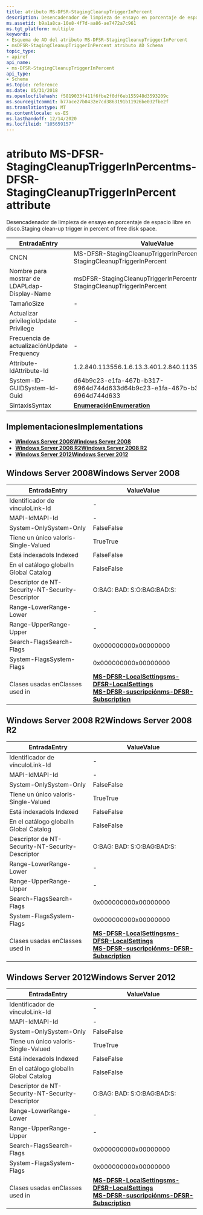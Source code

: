 ```yaml
---
title: atributo MS-DFSR-StagingCleanupTriggerInPercent
description: Desencadenador de limpieza de ensayo en porcentaje de espacio libre en disco.
ms.assetid: b9a1a8ca-10e8-4f7d-aa86-ae7472a7c961
ms.tgt_platform: multiple
keywords:
- Esquema de AD del atributo MS-DFSR-StagingCleanupTriggerInPercent
- msDFSR-StagingCleanupTriggerInPercent atributo AD Schema
topic_type:
- apiref
api_name:
- ms-DFSR-StagingCleanupTriggerInPercent
api_type:
- Schema
ms.topic: reference
ms.date: 05/31/2018
ms.openlocfilehash: f5819033f411f6fbe2f0df6eb155948d3593209c
ms.sourcegitcommit: b77ace27b0432e7cd3863191b11926be032fbe2f
ms.translationtype: MT
ms.contentlocale: es-ES
ms.lasthandoff: 12/14/2020
ms.locfileid: "105659157"
---
```

# <a name="ms-dfsr-stagingcleanuptriggerinpercent-attribute"></a><span data-ttu-id="0152b-105">atributo MS-DFSR-StagingCleanupTriggerInPercent</span><span class="sxs-lookup"><span data-stu-id="0152b-105">ms-DFSR-StagingCleanupTriggerInPercent attribute</span></span>

<span data-ttu-id="0152b-106">Desencadenador de limpieza de ensayo en porcentaje de espacio libre en disco.</span><span class="sxs-lookup"><span data-stu-id="0152b-106">Staging clean-up trigger in percent of free disk space.</span></span>



| <span data-ttu-id="0152b-107">Entrada</span><span class="sxs-lookup"><span data-stu-id="0152b-107">Entry</span></span> | <span data-ttu-id="0152b-108">Value</span><span class="sxs-lookup"><span data-stu-id="0152b-108">Value</span></span> |
|-------------------|----------------------------------------|
| <span data-ttu-id="0152b-109">CN</span><span class="sxs-lookup"><span data-stu-id="0152b-109">CN</span></span>                | <span data-ttu-id="0152b-110">MS-DFSR-StagingCleanupTriggerInPercent</span><span class="sxs-lookup"><span data-stu-id="0152b-110">ms-DFSR-StagingCleanupTriggerInPercent</span></span> |
| <span data-ttu-id="0152b-111">Nombre para mostrar de LDAP</span><span class="sxs-lookup"><span data-stu-id="0152b-111">Ldap-Display-Name</span></span> | <span data-ttu-id="0152b-112">msDFSR-StagingCleanupTriggerInPercent</span><span class="sxs-lookup"><span data-stu-id="0152b-112">msDFSR-StagingCleanupTriggerInPercent</span></span>  |
| <span data-ttu-id="0152b-113">Tamaño</span><span class="sxs-lookup"><span data-stu-id="0152b-113">Size</span></span>              | \-                                     |
| <span data-ttu-id="0152b-114">Actualizar privilegio</span><span class="sxs-lookup"><span data-stu-id="0152b-114">Update Privilege</span></span>  | \-                                     |
| <span data-ttu-id="0152b-115">Frecuencia de actualización</span><span class="sxs-lookup"><span data-stu-id="0152b-115">Update Frequency</span></span>  | \-                                     |
| <span data-ttu-id="0152b-116">Attribute-Id</span><span class="sxs-lookup"><span data-stu-id="0152b-116">Attribute-Id</span></span>      | <span data-ttu-id="0152b-117">1.2.840.113556.1.6.13.3.40</span><span class="sxs-lookup"><span data-stu-id="0152b-117">1.2.840.113556.1.6.13.3.40</span></span>             |
| <span data-ttu-id="0152b-118">System-ID-GUID</span><span class="sxs-lookup"><span data-stu-id="0152b-118">System-Id-Guid</span></span>    | <span data-ttu-id="0152b-119">d64b9c23-e1fa-467b-b317-6964d744d633</span><span class="sxs-lookup"><span data-stu-id="0152b-119">d64b9c23-e1fa-467b-b317-6964d744d633</span></span>   |
| <span data-ttu-id="0152b-120">Sintaxis</span><span class="sxs-lookup"><span data-stu-id="0152b-120">Syntax</span></span>            | [<span data-ttu-id="0152b-121">**Enumeración**</span><span class="sxs-lookup"><span data-stu-id="0152b-121">**Enumeration**</span></span>](s-enumeration.md)   |



## <a name="implementations"></a><span data-ttu-id="0152b-122">Implementaciones</span><span class="sxs-lookup"><span data-stu-id="0152b-122">Implementations</span></span>

-   [<span data-ttu-id="0152b-123">**Windows Server 2008**</span><span class="sxs-lookup"><span data-stu-id="0152b-123">**Windows Server 2008**</span></span>](#windows-server-2008)
-   [<span data-ttu-id="0152b-124">**Windows Server 2008 R2**</span><span class="sxs-lookup"><span data-stu-id="0152b-124">**Windows Server 2008 R2**</span></span>](#windows-server-2008-r2)
-   [<span data-ttu-id="0152b-125">**Windows Server 2012**</span><span class="sxs-lookup"><span data-stu-id="0152b-125">**Windows Server 2012**</span></span>](#windows-server-2012)

## <a name="windows-server-2008"></a><span data-ttu-id="0152b-126">Windows Server 2008</span><span class="sxs-lookup"><span data-stu-id="0152b-126">Windows Server 2008</span></span>



| <span data-ttu-id="0152b-127">Entrada</span><span class="sxs-lookup"><span data-stu-id="0152b-127">Entry</span></span> | <span data-ttu-id="0152b-128">Value</span><span class="sxs-lookup"><span data-stu-id="0152b-128">Value</span></span> |
|------------------------|-------------------------------------------------------------------------------------------------------------------------------------|
| <span data-ttu-id="0152b-129">Identificador de vínculo</span><span class="sxs-lookup"><span data-stu-id="0152b-129">Link-Id</span></span>                | \-                                                                                                                                  |
| <span data-ttu-id="0152b-130">MAPI-Id</span><span class="sxs-lookup"><span data-stu-id="0152b-130">MAPI-Id</span></span>                | \-                                                                                                                                  |
| <span data-ttu-id="0152b-131">System-Only</span><span class="sxs-lookup"><span data-stu-id="0152b-131">System-Only</span></span>            | <span data-ttu-id="0152b-132">False</span><span class="sxs-lookup"><span data-stu-id="0152b-132">False</span></span>                                                                                                                               |
| <span data-ttu-id="0152b-133">Tiene un único valor</span><span class="sxs-lookup"><span data-stu-id="0152b-133">Is-Single-Valued</span></span>       | <span data-ttu-id="0152b-134">True</span><span class="sxs-lookup"><span data-stu-id="0152b-134">True</span></span>                                                                                                                                |
| <span data-ttu-id="0152b-135">Está indexado</span><span class="sxs-lookup"><span data-stu-id="0152b-135">Is Indexed</span></span>             | <span data-ttu-id="0152b-136">False</span><span class="sxs-lookup"><span data-stu-id="0152b-136">False</span></span>                                                                                                                               |
| <span data-ttu-id="0152b-137">En el catálogo global</span><span class="sxs-lookup"><span data-stu-id="0152b-137">In Global Catalog</span></span>      | <span data-ttu-id="0152b-138">False</span><span class="sxs-lookup"><span data-stu-id="0152b-138">False</span></span>                                                                                                                               |
| <span data-ttu-id="0152b-139">Descriptor de NT-Security-</span><span class="sxs-lookup"><span data-stu-id="0152b-139">NT-Security-Descriptor</span></span> | <span data-ttu-id="0152b-140">O:BAG: BAD: S:</span><span class="sxs-lookup"><span data-stu-id="0152b-140">O:BAG:BAD:S:</span></span>                                                                                                                        |
| <span data-ttu-id="0152b-141">Range-Lower</span><span class="sxs-lookup"><span data-stu-id="0152b-141">Range-Lower</span></span>            | \-                                                                                                                                  |
| <span data-ttu-id="0152b-142">Range-Upper</span><span class="sxs-lookup"><span data-stu-id="0152b-142">Range-Upper</span></span>            | \-                                                                                                                                  |
| <span data-ttu-id="0152b-143">Search-Flags</span><span class="sxs-lookup"><span data-stu-id="0152b-143">Search-Flags</span></span>           | <span data-ttu-id="0152b-144">0x00000000</span><span class="sxs-lookup"><span data-stu-id="0152b-144">0x00000000</span></span>                                                                                                                          |
| <span data-ttu-id="0152b-145">System-Flags</span><span class="sxs-lookup"><span data-stu-id="0152b-145">System-Flags</span></span>           | <span data-ttu-id="0152b-146">0x00000000</span><span class="sxs-lookup"><span data-stu-id="0152b-146">0x00000000</span></span>                                                                                                                          |
| <span data-ttu-id="0152b-147">Clases usadas en</span><span class="sxs-lookup"><span data-stu-id="0152b-147">Classes used in</span></span>        | [<span data-ttu-id="0152b-148">**MS-DFSR-LocalSettings**</span><span class="sxs-lookup"><span data-stu-id="0152b-148">**ms-DFSR-LocalSettings**</span></span>](c-msdfsr-localsettings.md)<br/> [<span data-ttu-id="0152b-149">**MS-DFSR-suscripción**</span><span class="sxs-lookup"><span data-stu-id="0152b-149">**ms-DFSR-Subscription**</span></span>](c-msdfsr-subscription.md)<br/> |



## <a name="windows-server-2008-r2"></a><span data-ttu-id="0152b-150">Windows Server 2008 R2</span><span class="sxs-lookup"><span data-stu-id="0152b-150">Windows Server 2008 R2</span></span>



| <span data-ttu-id="0152b-151">Entrada</span><span class="sxs-lookup"><span data-stu-id="0152b-151">Entry</span></span> | <span data-ttu-id="0152b-152">Value</span><span class="sxs-lookup"><span data-stu-id="0152b-152">Value</span></span> |
|------------------------|-------------------------------------------------------------------------------------------------------------------------------------|
| <span data-ttu-id="0152b-153">Identificador de vínculo</span><span class="sxs-lookup"><span data-stu-id="0152b-153">Link-Id</span></span>                | \-                                                                                                                                  |
| <span data-ttu-id="0152b-154">MAPI-Id</span><span class="sxs-lookup"><span data-stu-id="0152b-154">MAPI-Id</span></span>                | \-                                                                                                                                  |
| <span data-ttu-id="0152b-155">System-Only</span><span class="sxs-lookup"><span data-stu-id="0152b-155">System-Only</span></span>            | <span data-ttu-id="0152b-156">False</span><span class="sxs-lookup"><span data-stu-id="0152b-156">False</span></span>                                                                                                                               |
| <span data-ttu-id="0152b-157">Tiene un único valor</span><span class="sxs-lookup"><span data-stu-id="0152b-157">Is-Single-Valued</span></span>       | <span data-ttu-id="0152b-158">True</span><span class="sxs-lookup"><span data-stu-id="0152b-158">True</span></span>                                                                                                                                |
| <span data-ttu-id="0152b-159">Está indexado</span><span class="sxs-lookup"><span data-stu-id="0152b-159">Is Indexed</span></span>             | <span data-ttu-id="0152b-160">False</span><span class="sxs-lookup"><span data-stu-id="0152b-160">False</span></span>                                                                                                                               |
| <span data-ttu-id="0152b-161">En el catálogo global</span><span class="sxs-lookup"><span data-stu-id="0152b-161">In Global Catalog</span></span>      | <span data-ttu-id="0152b-162">False</span><span class="sxs-lookup"><span data-stu-id="0152b-162">False</span></span>                                                                                                                               |
| <span data-ttu-id="0152b-163">Descriptor de NT-Security-</span><span class="sxs-lookup"><span data-stu-id="0152b-163">NT-Security-Descriptor</span></span> | <span data-ttu-id="0152b-164">O:BAG: BAD: S:</span><span class="sxs-lookup"><span data-stu-id="0152b-164">O:BAG:BAD:S:</span></span>                                                                                                                        |
| <span data-ttu-id="0152b-165">Range-Lower</span><span class="sxs-lookup"><span data-stu-id="0152b-165">Range-Lower</span></span>            | \-                                                                                                                                  |
| <span data-ttu-id="0152b-166">Range-Upper</span><span class="sxs-lookup"><span data-stu-id="0152b-166">Range-Upper</span></span>            | \-                                                                                                                                  |
| <span data-ttu-id="0152b-167">Search-Flags</span><span class="sxs-lookup"><span data-stu-id="0152b-167">Search-Flags</span></span>           | <span data-ttu-id="0152b-168">0x00000000</span><span class="sxs-lookup"><span data-stu-id="0152b-168">0x00000000</span></span>                                                                                                                          |
| <span data-ttu-id="0152b-169">System-Flags</span><span class="sxs-lookup"><span data-stu-id="0152b-169">System-Flags</span></span>           | <span data-ttu-id="0152b-170">0x00000000</span><span class="sxs-lookup"><span data-stu-id="0152b-170">0x00000000</span></span>                                                                                                                          |
| <span data-ttu-id="0152b-171">Clases usadas en</span><span class="sxs-lookup"><span data-stu-id="0152b-171">Classes used in</span></span>        | [<span data-ttu-id="0152b-172">**MS-DFSR-LocalSettings**</span><span class="sxs-lookup"><span data-stu-id="0152b-172">**ms-DFSR-LocalSettings**</span></span>](c-msdfsr-localsettings.md)<br/> [<span data-ttu-id="0152b-173">**MS-DFSR-suscripción**</span><span class="sxs-lookup"><span data-stu-id="0152b-173">**ms-DFSR-Subscription**</span></span>](c-msdfsr-subscription.md)<br/> |



## <a name="windows-server-2012"></a><span data-ttu-id="0152b-174">Windows Server 2012</span><span class="sxs-lookup"><span data-stu-id="0152b-174">Windows Server 2012</span></span>



| <span data-ttu-id="0152b-175">Entrada</span><span class="sxs-lookup"><span data-stu-id="0152b-175">Entry</span></span> | <span data-ttu-id="0152b-176">Value</span><span class="sxs-lookup"><span data-stu-id="0152b-176">Value</span></span> |
|------------------------|-------------------------------------------------------------------------------------------------------------------------------------|
| <span data-ttu-id="0152b-177">Identificador de vínculo</span><span class="sxs-lookup"><span data-stu-id="0152b-177">Link-Id</span></span>                | \-                                                                                                                                  |
| <span data-ttu-id="0152b-178">MAPI-Id</span><span class="sxs-lookup"><span data-stu-id="0152b-178">MAPI-Id</span></span>                | \-                                                                                                                                  |
| <span data-ttu-id="0152b-179">System-Only</span><span class="sxs-lookup"><span data-stu-id="0152b-179">System-Only</span></span>            | <span data-ttu-id="0152b-180">False</span><span class="sxs-lookup"><span data-stu-id="0152b-180">False</span></span>                                                                                                                               |
| <span data-ttu-id="0152b-181">Tiene un único valor</span><span class="sxs-lookup"><span data-stu-id="0152b-181">Is-Single-Valued</span></span>       | <span data-ttu-id="0152b-182">True</span><span class="sxs-lookup"><span data-stu-id="0152b-182">True</span></span>                                                                                                                                |
| <span data-ttu-id="0152b-183">Está indexado</span><span class="sxs-lookup"><span data-stu-id="0152b-183">Is Indexed</span></span>             | <span data-ttu-id="0152b-184">False</span><span class="sxs-lookup"><span data-stu-id="0152b-184">False</span></span>                                                                                                                               |
| <span data-ttu-id="0152b-185">En el catálogo global</span><span class="sxs-lookup"><span data-stu-id="0152b-185">In Global Catalog</span></span>      | <span data-ttu-id="0152b-186">False</span><span class="sxs-lookup"><span data-stu-id="0152b-186">False</span></span>                                                                                                                               |
| <span data-ttu-id="0152b-187">Descriptor de NT-Security-</span><span class="sxs-lookup"><span data-stu-id="0152b-187">NT-Security-Descriptor</span></span> | <span data-ttu-id="0152b-188">O:BAG: BAD: S:</span><span class="sxs-lookup"><span data-stu-id="0152b-188">O:BAG:BAD:S:</span></span>                                                                                                                        |
| <span data-ttu-id="0152b-189">Range-Lower</span><span class="sxs-lookup"><span data-stu-id="0152b-189">Range-Lower</span></span>            | \-                                                                                                                                  |
| <span data-ttu-id="0152b-190">Range-Upper</span><span class="sxs-lookup"><span data-stu-id="0152b-190">Range-Upper</span></span>            | \-                                                                                                                                  |
| <span data-ttu-id="0152b-191">Search-Flags</span><span class="sxs-lookup"><span data-stu-id="0152b-191">Search-Flags</span></span>           | <span data-ttu-id="0152b-192">0x00000000</span><span class="sxs-lookup"><span data-stu-id="0152b-192">0x00000000</span></span>                                                                                                                          |
| <span data-ttu-id="0152b-193">System-Flags</span><span class="sxs-lookup"><span data-stu-id="0152b-193">System-Flags</span></span>           | <span data-ttu-id="0152b-194">0x00000000</span><span class="sxs-lookup"><span data-stu-id="0152b-194">0x00000000</span></span>                                                                                                                          |
| <span data-ttu-id="0152b-195">Clases usadas en</span><span class="sxs-lookup"><span data-stu-id="0152b-195">Classes used in</span></span>        | [<span data-ttu-id="0152b-196">**MS-DFSR-LocalSettings**</span><span class="sxs-lookup"><span data-stu-id="0152b-196">**ms-DFSR-LocalSettings**</span></span>](c-msdfsr-localsettings.md)<br/> [<span data-ttu-id="0152b-197">**MS-DFSR-suscripción**</span><span class="sxs-lookup"><span data-stu-id="0152b-197">**ms-DFSR-Subscription**</span></span>](c-msdfsr-subscription.md)<br/> |



 

 





